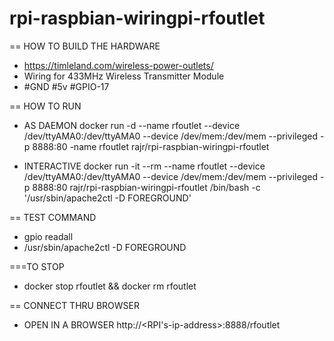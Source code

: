 # rpi-raspbian-wiringpi-rfoutlet
== HOW TO BUILD THE HARDWARE
- https://timleland.com/wireless-power-outlets/
- Wiring for 433MHz Wireless Transmitter Module
- #GND #5v #GPIO-17

== HOW TO RUN
- AS DAEMON 
 docker run -d --name rfoutlet --device /dev/ttyAMA0:/dev/ttyAMA0 --device /dev/mem:/dev/mem --privileged  -p 8888:80  -name rfoutlet rajr/rpi-raspbian-wiringpi-rfoutlet

- INTERACTIVE
 docker run -it --rm --name rfoutlet --device /dev/ttyAMA0:/dev/ttyAMA0 --device /dev/mem:/dev/mem --privileged  -p 8888:80  rajr/rpi-raspbian-wiringpi-rfoutlet /bin/bash -c '/usr/sbin/apache2ctl -D FOREGROUND'

== TEST COMMAND
- gpio readall
- /usr/sbin/apache2ctl -D FOREGROUND

===TO STOP
- docker stop rfoutlet && docker rm rfoutlet

== CONNECT THRU BROWSER
- OPEN IN A BROWSER http://<RPI's-ip-address>:8888/rfoutlet
